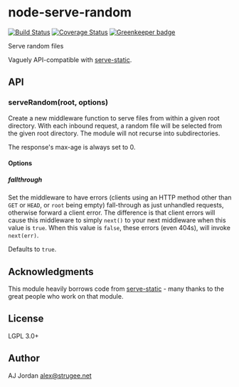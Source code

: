 # node-serve-random

[![Build Status](https://travis-ci.org/strugee/node-serve-random.svg?branch=master)](http://travis-ci.org/strugee/node-serve-random)
[![Coverage Status](https://coveralls.io/repos/github/strugee/node-serve-random/badge.svg?branch=master)](https://coveralls.io/github/strugee/node-serve-random?branch=master)
[![Greenkeeper badge](https://badges.greenkeeper.io/strugee/node-serve-random.svg)](https://greenkeeper.io/)

Serve random files

Vaguely API-compatible with [serve-static][].

## API

### serveRandom(root, options)

Create a new middleware function to serve files from within a given root directory. With each inbound request, a random file will be selected from the given root directory. The module will not recurse into subdirectories.

The response's max-age is always set to 0.

#### Options

##### fallthrough

Set the middleware to have errors (clients using an HTTP method other than `GET` or `HEAD`, or `root` being empty) fall-through as just unhandled requests, otherwise forward a client error. The difference is that client errors will cause this middleware to simply `next()` to your next middleware when this value is `true`. When this value is `false`, these errors (even 404s), will invoke `next(err)`.

Defaults to `true`.

## Acknowledgments

This module heavily borrows code from [serve-static][] - many thanks to the great people who work on that module.

## License

LGPL 3.0+

## Author

AJ Jordan <alex@strugee.net>

 [serve-static]: https://github.com/expressjs/serve-static

